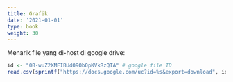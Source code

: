 ```yaml
---
title: Grafik
date: '2021-01-01'
type: book
weight: 30
---
```


Menarik file yang di-host di google drive:

```r
id <- "0B-wuZ2XMFIBUd09Ob0pKVkRzQTA" # google file ID
read.csv(sprintf("https://docs.google.com/uc?id=%s&export=download", id))
```